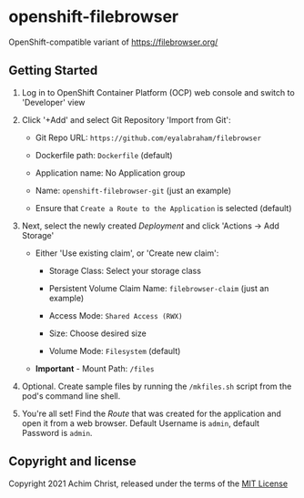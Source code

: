 # openshift-filebrowser

OpenShift-compatible variant of https://filebrowser.org/

## Getting Started

1. Log in to OpenShift Container Platform (OCP) web console and switch to 'Developer' view

2. Click '+Add' and select Git Repository 'Import from Git':

   -  Git Repo URL: `https://github.com/eyalabraham/filebrowser`

   -  Dockerfile path: `Dockerfile` (default)

   -  Application name: No Application group

   -  Name: `openshift-filebrowser-git` (just an example)

   -  Ensure that `Create a Route to the Application` is selected (default)

3. Next, select the newly created _Deployment_ and click 'Actions → Add Storage'

   - Either 'Use existing claim', or 'Create new claim':

       -   Storage Class: Select your storage class

       -   Persistent Volume Claim Name: `filebrowser-claim` (just an example)

       -   Access Mode: `Shared Access (RWX)`

       -   Size: Choose desired size

       -   Volume Mode: `Filesystem` (default)

   - **Important** - Mount Path: `/files`

4. Optional. Create sample files by running the ```/mkfiles.sh``` script from the pod's command line shell.

5. You're all set! Find the _Route_ that was created for the application and open it from a web browser. Default Username is `admin`, default Password is `admin`.


## Copyright and license

Copyright 2021 Achim Christ, released under the terms of the [MIT License](LICENSE)
